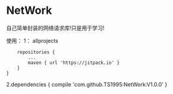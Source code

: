 # NetWork
自己简单封装的网络请求库!只是用于学习!

使用：
  1：		allprojects 
  
		repositories {
			...
			maven { url 'https://jitpack.io' }
		}
	}

  2.dependencies {
	        compile 'com.github.TS1995:NetWork:V1.0.0'
	}

